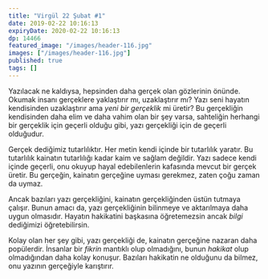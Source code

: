 ```yaml
---
title: "Virgül 22 Şubat #1"
date: 2019-02-22 10:16:13
expiryDate: 2020-02-22 10:16:13
dp: 14466
featured_image: "/images/header-116.jpg"
images: ["/images/header-116.jpg"]
published: true
tags: []
---
```




Yazılacak ne kaldıysa, hepsinden daha gerçek olan gözlerinin önünde. Okumak
insanı gerçeklere yaklaştırır mı, uzaklaştırır mı? Yazı seni hayatın kendisinden
uzaklaştırır ama *yeni bir gerçeklik* mi üretir? Bu gerçekliğin kendisinden daha
elim ve daha vahim olan bir şey varsa, sahteliğin herhangi bir gerçeklik için
geçerli olduğu gibi, yazı gerçekliği için de geçerli olduğudur.

Gerçek dediğimiz tutarlılıktır. Her metin kendi içinde bir tutarlılık yaratır.
Bu tutarlılık kainatın tutarlılığı kadar kaim ve sağlam değildir. Yazı sadece
kendi içinde geçerli, onu okuyup hayal edebilenlerin kafasında mevcut bir gerçek
üretir. Bu gerçeğin, kainatın gerçeğine uyması gerekmez, zaten çoğu zaman da
uymaz.

Ancak bazıları yazı gerçekliğini, kainatın gerçekliğinden üstün tutmaya çalışır.
Bunun amacı da, yazı gerçekliğinin bilinmeye ve aktarılmaya daha uygun
olmasıdır. Hayatın hakikatini başkasına öğretemezsin ancak *bilgi* dediğimizi
öğretebilirsin.

Kolay olan her şey gibi, yazı gerçekliği de, kainatın gerçeğine nazaran daha
popülerdir. İnsanlar bir *fikrin* mantıklı olup olmadığını, bunun *hakikat* olup
olmadığından daha kolay konuşur. Bazıları hakikatin ne olduğunu da bilmez, onu
yazının gerçeğiyle karıştırır.

